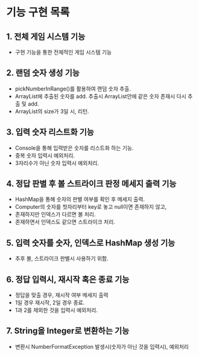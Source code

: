 
# 기능 구현 목록

## 1. 전체 게임 시스템 기능
   - 구현 기능을 통한 전체적인 게임 시스템 기능

## 2. 랜덤 숫자 생성 기능
   - pickNumberInRange()를 활용하여 랜덤 숫자 추출.
   - ArrayList에 추출된 숫자를 add. 추출시 ArrayList안에 같은 숫자 존재시 다시 추출 및 add.
   - ArrayList의 size가 3일 시, 리턴.

## 3. 입력 숫자 리스트화 기능
   - Console을 통해 입력받은 숫자를 리스트화 하는 기능.
   - 중복 숫자 입력시 예외처리.
   - 3자리수가 아닌 숫자 입력시 예외처리.

## 4. 정답 판별 후 볼 스트라이크 판정 메세지 출력 기능
   - HashMap을 통해 숫자의 판별 여부를 확인 후 메세지 출력.
   - Computer의 숫자를 첫자리부터 key로 놓고 null이면 존재하지 않고,
   - 존재하지만 인덱스가 다르면 볼 처리.
   - 존재하면서 인덱스도 같으면 스트라이크 처리.

## 5. 입력 숫자를 숫자, 인덱스로 HashMap 생성 기능
   - 추후 볼, 스트라이크 판별시 사용하기 위함.

## 6. 정답 입력시, 재시작 혹은 종료 기능
   - 정답을 맞출 경우, 재시작 여부 메세지 출력
   - 1일 경우 재시작, 2일 경우 종료.
   - 1과 2를 제외한 것을 입력시 예외처리.

## 7. String을 Integer로 변환하는 기능
   - 변환시 NumberFormatException 발생시(숫자가 아닌 것을 입력시), 예외처리

   


    